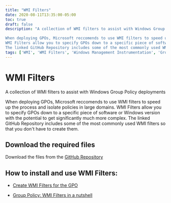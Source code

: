 ```yaml
---
title: "WMI Filters"
date: 2020-08-11T13:35:00-05:00
toc: true
draft: false
description: "A collection of WMI filters to assist with Windows Group Policy deployments

When deploying GPOs, Microsoft reccomends to use WMI filters to speed up the process and isolate policies in large domains. 
WMI Filters allow you to specify GPOs down to a specific piece of software or Windows version with the potential to get significantly much more complex.
The linked GitHub Repository includes some of the most commonly used WMI filters so that you don't have to create them."
tags: ['WMI', 'WMI Filters', 'Windows Management Instrumentation', 'Group Policy', 'GPO']
---
```


# WMI Filters

A collection of WMI filters to assist with Windows Group Policy deployments

When deploying GPOs, Microsoft reccomends to use WMI filters to speed up the process and isolate policies in large domains. 
WMI Filters allow you to specify GPOs down to a specific piece of software or Windows version with the potential to get significantly much more complex.
The linked GitHub Repository includes some of the most commonly used WMI filters so that you don't have to create them. 

## Download the required files

Download the files from the [GitHub Repository](https://github.com/simeononsecurity/WMI-Filters)

## How to install and use WMI Filters:

- [Create WMI Filters for the GPO](https://docs.microsoft.com/en-us/windows/security/threat-protection/windows-firewall/create-wmi-filters-for-the-gpo)

- [Group Policy: WMI Filters in a nutshell](https://www.rebeladmin.com/2018/02/group-policy-wmi-filters-nutshell/)
